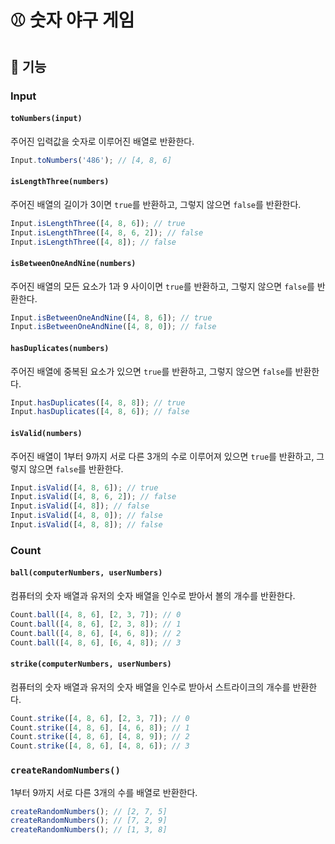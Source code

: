 # ⚾️ 숫자 야구 게임

## 🚀 기능

### Input

#### `toNumbers(input)`

주어진 입력값을 숫자로 이루어진 배열로 반환한다.

```js
Input.toNumbers('486'); // [4, 8, 6]
```

#### `isLengthThree(numbers)`

주어진 배열의 길이가 3이면 `true`를 반환하고, 그렇지 않으면 `false`를 반환한다.

```js
Input.isLengthThree([4, 8, 6]); // true
Input.isLengthThree([4, 8, 6, 2]); // false
Input.isLengthThree([4, 8]); // false
```

#### `isBetweenOneAndNine(numbers)`

주어진 배열의 모든 요소가 1과 9 사이이면 `true`를 반환하고, 그렇지 않으면 `false`를 반환한다.

```js
Input.isBetweenOneAndNine([4, 8, 6]); // true
Input.isBetweenOneAndNine([4, 8, 0]); // false
```

#### `hasDuplicates(numbers)`

주어진 배열에 중복된 요소가 있으면 `true`를 반환하고, 그렇지 않으면 `false`를 반환한다.

```js
Input.hasDuplicates([4, 8, 8]); // true
Input.hasDuplicates([4, 8, 6]); // false
```

#### `isValid(numbers)`

주어진 배열이 1부터 9까지 서로 다른 3개의 수로 이루어져 있으면 `true`를 반환하고, 그렇지 않으면 `false`를 반환한다.

```js
Input.isValid([4, 8, 6]); // true
Input.isValid([4, 8, 6, 2]); // false
Input.isValid([4, 8]); // false
Input.isValid([4, 8, 0]); // false
Input.isValid([4, 8, 8]); // false
```

### Count

#### `ball(computerNumbers, userNumbers)`

컴퓨터의 숫자 배열과 유저의 숫자 배열을 인수로 받아서 볼의 개수를 반환한다.

```js
Count.ball([4, 8, 6], [2, 3, 7]); // 0
Count.ball([4, 8, 6], [2, 3, 8]); // 1
Count.ball([4, 8, 6], [4, 6, 8]); // 2
Count.ball([4, 8, 6], [6, 4, 8]); // 3
```

#### `strike(computerNumbers, userNumbers)`

컴퓨터의 숫자 배열과 유저의 숫자 배열을 인수로 받아서 스트라이크의 개수를 반환한다.

```js
Count.strike([4, 8, 6], [2, 3, 7]); // 0
Count.strike([4, 8, 6], [4, 6, 8]); // 1
Count.strike([4, 8, 6], [4, 8, 9]); // 2
Count.strike([4, 8, 6], [4, 8, 6]); // 3
```

### `createRandomNumbers()`

1부터 9까지 서로 다른 3개의 수를 배열로 반환한다.

```js
createRandomNumbers(); // [2, 7, 5]
createRandomNumbers(); // [7, 2, 9]
createRandomNumbers(); // [1, 3, 8]
```
